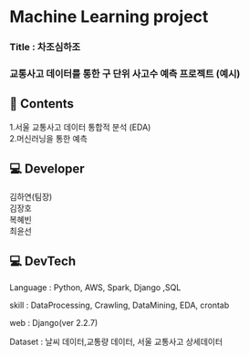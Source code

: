 # Machine Learning project

### Title : 차조심하조
### 교통사고 데이터를 통한 구 단위 사고수 예측 프로젝트 (예시)


## 📖 Contents  
1.서울 교통사고 데이터 통합적 분석 (EDA)  
2.머신러닝을 통한 예측  

  
## 💻 Developer
김하연(팀장)     
김장호    
복혜빈   
최윤선

## 💻 DevTech  
Language : Python, AWS, Spark, Django ,SQL

skill : DataProcessing, Crawling, DataMining, EDA, crontab

web : Django(ver 2.2.7)  

Dataset : 날씨 데이터,교통량 데이터, 서울 교통사고 상세데이터
